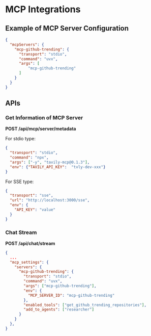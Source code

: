 # MCP Integrations

## Example of MCP Server Configuration

```json
{
  "mcpServers": {
    "mcp-github-trending": {
      "transport": "stdio",
      "command": "uvx",
      "args": [
          "mcp-github-trending"
      ]
    }
  }
}
```

## APIs

### Get Information of MCP Server

**POST /api/mcp/server/metadata**

For stdio type:
```json
{
  "transport": "stdio",
  "command": "npx",
  "args": ["-y", "tavily-mcp@0.1.3"],
  "env": {"TAVILY_API_KEY":  "tvly-dev-xxx"}
}
```

For SSE type:
```json
{
  "transport": "sse",
  "url": "http://localhost:3000/sse",
  "env": {
    "API_KEY": "value"
  }
}
```

### Chat Stream

**POST /api/chat/stream**

```json
{
  ...
  "mcp_settings": {
    "servers": {
      "mcp-github-trending": {
        "transport": "stdio",
        "command": "uvx",
        "args": ["mcp-github-trending"],
        "env": {
          "MCP_SERVER_ID": "mcp-github-trending"
        },
        "enabled_tools": ["get_github_trending_repositories"],
        "add_to_agents": ["researcher"]
      }
    }
  },
}
```
